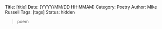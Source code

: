 Title: [title]
Date: [YYYY/MM/DD HH:MMAM]
Category: Poetry
Author: Mike Russell
Tags: [tags]
Status: hidden

> poem
